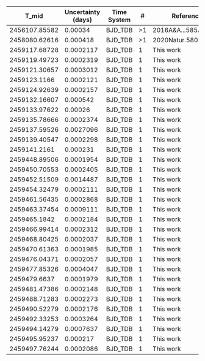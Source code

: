 |T_mid        |Uncertainty (days)|Time System|#  |Reference                             |
|-------------|------------------|-----------|---|--------------------------------------|
|2456107.85582|0.00034           |BJD_TDB    |>1 |2016A&A...585A.126W                   |
|2458080.62616|0.000418          |BJD_TDB    |>1 |2020Natur.580..597E                   |
|2459117.68728|0.0002117         |BJD_TDB    |1  |This work                             |
|2459119.49723|0.0002319         |BJD_TDB    |1  |This work                             |
|2459121.30657|0.0003012         |BJD_TDB    |1  |This work                             |
|2459123.1166 |0.0002121         |BJD_TDB    |1  |This work                             |
|2459124.92639|0.0002157         |BJD_TDB    |1  |This work                             |
|2459132.16607|0.000542          |BJD_TDB    |1  |This work                             |
|2459133.97622|0.00026           |BJD_TDB    |1  |This work                             |
|2459135.78666|0.0002374         |BJD_TDB    |1  |This work                             |
|2459137.59526|0.0027096         |BJD_TDB    |1  |This work                             |
|2459139.40547|0.0002298         |BJD_TDB    |1  |This work                             |
|2459141.2161 |0.000231          |BJD_TDB    |1  |This work                             |
|2459448.89506|0.0001954         |BJD_TDB    |1  |This work                             |
|2459450.70553|0.0002405         |BJD_TDB    |1  |This work                             |
|2459452.51509|0.0014487         |BJD_TDB    |1  |This work                             |
|2459454.32479|0.0002111         |BJD_TDB    |1  |This work                             |
|2459461.56435|0.0002868         |BJD_TDB    |1  |This work                             |
|2459463.37454|0.0009111         |BJD_TDB    |1  |This work                             |
|2459465.1842 |0.0002184         |BJD_TDB    |1  |This work                             |
|2459466.99414|0.0002312         |BJD_TDB    |1  |This work                             |
|2459468.80425|0.0002037         |BJD_TDB    |1  |This work                             |
|2459470.61363|0.0001985         |BJD_TDB    |1  |This work                             |
|2459476.04371|0.0002057         |BJD_TDB    |1  |This work                             |
|2459477.85326|0.0004047         |BJD_TDB    |1  |This work                             |
|2459479.6637 |0.0001979         |BJD_TDB    |1  |This work                             |
|2459481.47386|0.0002148         |BJD_TDB    |1  |This work                             |
|2459488.71283|0.0002273         |BJD_TDB    |1  |This work                             |
|2459490.52279|0.0002176         |BJD_TDB    |1  |This work                             |
|2459492.33253|0.0003264         |BJD_TDB    |1  |This work                             |
|2459494.14279|0.0007637         |BJD_TDB    |1  |This work                             |
|2459495.95237|0.000217          |BJD_TDB    |1  |This work                             |
|2459497.76244|0.0002086         |BJD_TDB    |1  |This work                             |
